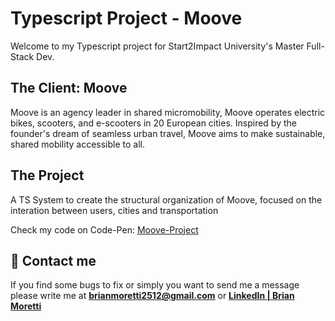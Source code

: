 # Typescript Project - Moove

Welcome to my Typescript project for Start2Impact University's Master Full-Stack Dev.

## The Client: Moove

Moove is an agency leader in shared micromobility, Moove operates electric bikes, scooters, and e-scooters in 20 European cities. Inspired by the founder's dream of seamless urban travel, Moove aims to make sustainable, shared mobility accessible to all.

## The Project

A TS System to create the structural organization of Moove, focused on the interation between users, cities and transportation

Check my code on Code-Pen: [Moove-Project](https://codepen.io/brian-moretti/pen/LEPPwqd)

## :incoming_envelope: Contact me

If you find some bugs to fix or simply you want to send me a message please write me at [**brianmoretti2512@gmail.com**](mailto:brianmoretti2512@gmail.com) or [**LinkedIn | Brian Moretti**](https://www.linkedin.com/in/brian-moretti/)
